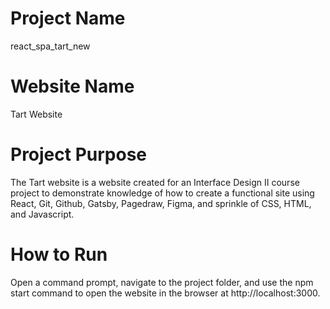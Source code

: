 # **Project Name**
react_spa_tart_new

# **Website Name**
Tart Website

# **Project Purpose**
The Tart website is a website created for an Interface Design II course project to
demonstrate knowledge of how to create a functional site using React, Git, Github, Gatsby, Pagedraw, Figma, and sprinkle of CSS,
HTML, and Javascript.

# **How to Run**
Open a command prompt, navigate to the project folder, and use the npm start command to open the website in
the browser at http://localhost:3000.
